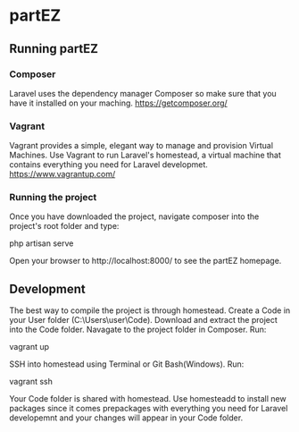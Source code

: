 # partEZ

## Running partEZ
### Composer
Laravel uses the dependency manager Composer so make sure that you have it installed on your maching. 
https://getcomposer.org/

### Vagrant
Vagrant provides a simple, elegant way to manage and provision Virtual Machines. Use Vagrant to run Laravel's homestead, a virtual machine that contains everything you need for Laravel developmet. 
https://www.vagrantup.com/

### Running the project
Once you have downloaded the project, navigate composer into the project's root folder and type:

php artisan serve

Open your browser to http://localhost:8000/ to see the partEZ homepage. 

## Development
The best way to compile the project is through homestead. 
Create a Code in your User folder (C:\Users\user\Code).
Download and extract the project into the Code folder. 
Navagate to the project folder in Composer. Run:

vagrant up

SSH into homestead using Terminal or Git Bash(Windows). Run:

vagrant ssh

Your Code folder is shared with homestead. Use homesteadd to install new packages since it comes prepackages with everything you need for Laravel developemnt and your changes will appear in your Code folder. 
